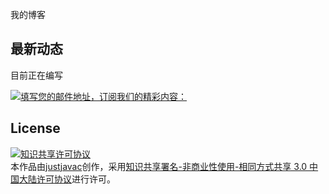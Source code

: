 我的博客

## 最新动态

目前正在编写

<!--以下是QQ邮件列表订阅嵌入代码-->
<a rel="nofollow" target="_blank" href="http://list.qq.com/cgi-bin/qf_invite?">
	<img border="0" alt="填写您的邮件地址，订阅我们的精彩内容：" src="http://rescdn.list.qq.com/zh_CN/htmledition/images/qunfa/manage/picMode_light_m.png" />
</a>

## License

<a rel="license" href="http://creativecommons.org/licenses/by-nc-sa/3.0/cn/"><img alt="知识共享许可协议" style="border-width:0" src="http://i.creativecommons.org/l/by-nc-sa/3.0/cn/88x31.png" /></a><br />本<span xmlns:dct="http://purl.org/dc/terms/" href="http://purl.org/dc/dcmitype/Text" rel="dct:type">作品</span>由<a xmlns:cc="http://creativecommons.org/ns#" href="http://justjavac.com" property="cc:attributionName" rel="cc:attributionURL">justjavac</a>创作，采用<a rel="license" href="http://creativecommons.org/licenses/by-nc-sa/3.0/cn/">知识共享署名-非商业性使用-相同方式共享 3.0 中国大陆许可协议</a>进行许可。
